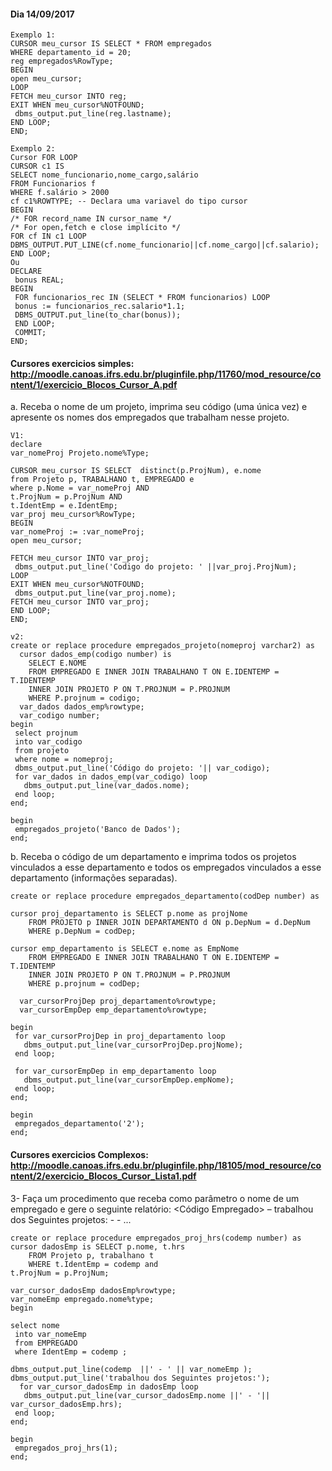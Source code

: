 #### Dia 14/09/2017
```
Exemplo 1:
CURSOR meu_cursor IS SELECT * FROM empregados
WHERE departamento_id = 20;
reg empregados%RowType;
BEGIN
open meu_cursor;
LOOP
FETCH meu_cursor INTO reg;
EXIT WHEN meu_cursor%NOTFOUND;
 dbms_output.put_line(reg.lastname);
END LOOP;
END;

Exemplo 2:
Cursor FOR LOOP
CURSOR c1 IS
SELECT nome_funcionario,nome_cargo,salário
FROM Funcionarios f
WHERE f.salário > 2000
cf c1%ROWTYPE; -- Declara uma variavel do tipo cursor
BEGIN
/* FOR record_name IN cursor_name */
/* For open,fetch e close implícito */
FOR cf IN c1 LOOP
DBMS_OUTPUT.PUT_LINE(cf.nome_funcionario||cf.nome_cargo||cf.salario);
END LOOP;
Ou
DECLARE
 bonus REAL;
BEGIN
 FOR funcionarios_rec IN (SELECT * FROM funcionarios) LOOP
 bonus := funcionarios_rec.salario*1.1;
 DBMS_OUTPUT.put_line(to_char(bonus));
 END LOOP;
 COMMIT;
END; 
```
#### Cursores exercicios simples: http://moodle.canoas.ifrs.edu.br/pluginfile.php/11760/mod_resource/content/1/exercicio_Blocos_Cursor_A.pdf 

a. Receba o nome de um projeto, imprima seu código (uma única vez) e apresente os nomes
dos empregados que trabalham nesse projeto.
```
V1:
declare
var_nomeProj Projeto.nome%Type;

CURSOR meu_cursor IS SELECT  distinct(p.ProjNum), e.nome  
from Projeto p, TRABALHANO t, EMPREGADO e
where p.Nome = var_nomeProj AND
t.ProjNum = p.ProjNum AND
t.IdentEmp = e.IdentEmp;
var_proj meu_cursor%RowType;
BEGIN
var_nomeProj := :var_nomeProj;
open meu_cursor;

FETCH meu_cursor INTO var_proj;
 dbms_output.put_line('Codigo do projeto: ' ||var_proj.ProjNum);
LOOP
EXIT WHEN meu_cursor%NOTFOUND;
 dbms_output.put_line(var_proj.nome);
FETCH meu_cursor INTO var_proj;
END LOOP;
END;

v2:
create or replace procedure empregados_projeto(nomeproj varchar2) as
  cursor dados_emp(codigo number) is 
    SELECT E.NOME
    FROM EMPREGADO E INNER JOIN TRABALHANO T ON E.IDENTEMP = T.IDENTEMP
    INNER JOIN PROJETO P ON T.PROJNUM = P.PROJNUM
    WHERE P.projnum = codigo;
  var_dados dados_emp%rowtype;
  var_codigo number;
begin
 select projnum
 into var_codigo
 from projeto
 where nome = nomeproj; 
 dbms_output.put_line('Código do projeto: '|| var_codigo);
 for var_dados in dados_emp(var_codigo) loop 
   dbms_output.put_line(var_dados.nome);
 end loop;
end; 

begin
 empregados_projeto('Banco de Dados');
end; 
```

b. Receba o código de um departamento e imprima todos os projetos vinculados a esse
departamento e todos os empregados vinculados a esse departamento (informações
separadas). 
```
create or replace procedure empregados_departamento(codDep number) as
  
cursor proj_departamento is SELECT p.nome as projNome
    FROM PROJETO p INNER JOIN DEPARTAMENTO d ON p.DepNum = d.DepNum
    WHERE p.DepNum = codDep;

cursor emp_departamento is SELECT e.nome as EmpNome
    FROM EMPREGADO E INNER JOIN TRABALHANO T ON E.IDENTEMP = T.IDENTEMP
    INNER JOIN PROJETO P ON T.PROJNUM = P.PROJNUM
    WHERE p.projnum = codDep;

  var_cursorProjDep proj_departamento%rowtype;
  var_cursorEmpDep emp_departamento%rowtype;

begin
 for var_cursorProjDep in proj_departamento loop 
   dbms_output.put_line(var_cursorProjDep.projNome);
 end loop;

 for var_cursorEmpDep in emp_departamento loop 
   dbms_output.put_line(var_cursorEmpDep.empNome);
 end loop;
end; 

begin
 empregados_departamento('2');
end; 
```

#### Cursores exercicios Complexos: http://moodle.canoas.ifrs.edu.br/pluginfile.php/18105/mod_resource/content/2/exercicio_Blocos_Cursor_Lista1.pdf

3- Faça um procedimento que receba como parâmetro o nome de um empregado e gere o seguinte
relatório:
<Código Empregado> – <Nome>
 trabalhou dos Seguintes projetos:
 <Nome do Projeto> - <HRS>
 <Nome do Projeto> - <HRS>
 ...  
```
create or replace procedure empregados_proj_hrs(codemp number) as
cursor dadosEmp is SELECT p.nome, t.hrs 
    FROM Projeto p, trabalhano t
    WHERE t.IdentEmp = codemp and 
t.ProjNum = p.ProjNum;

var_cursor_dadosEmp dadosEmp%rowtype;
var_nomeEmp empregado.nome%type;
begin

select nome
 into var_nomeEmp 
 from EMPREGADO
 where IdentEmp = codemp ; 

dbms_output.put_line(codemp  ||' - ' || var_nomeEmp );
dbms_output.put_line('trabalhou dos Seguintes projetos:');
  for var_cursor_dadosEmp in dadosEmp loop 
   dbms_output.put_line(var_cursor_dadosEmp.nome ||' - '|| var_cursor_dadosEmp.hrs);
 end loop;
end; 

begin
 empregados_proj_hrs(1);
end; 

```
